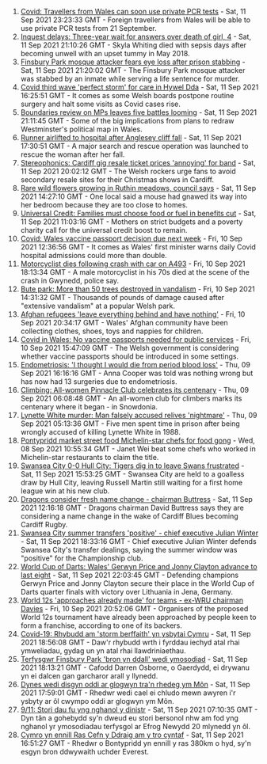 1. [Covid: Travellers from Wales can soon use private PCR tests](https://www.bbc.co.uk/news/uk-wales-58532433?at_medium=RSS&at_campaign=KARANGA) - Sat, 11 Sep 2021 23:23:33 GMT - Foreign travellers from Wales will be able to use private PCR tests from 21 September.
2. [Inquest delays: Three-year wait for answers over death of girl, 4](https://www.bbc.co.uk/news/uk-wales-57657960?at_medium=RSS&at_campaign=KARANGA) - Sat, 11 Sep 2021 21:10:26 GMT - Skyla Whiting died with sepsis days after becoming unwell with an upset tummy in May 2018.
3. [Finsbury Park mosque attacker fears eye loss after prison stabbing](https://www.bbc.co.uk/news/uk-wales-58530744?at_medium=RSS&at_campaign=KARANGA) - Sat, 11 Sep 2021 21:20:02 GMT - The Finsbury Park mosque attacker was stabbed by an inmate while serving a life sentence for murder.
4. [Covid third wave 'perfect storm' for care in Hywel Dda](https://www.bbc.co.uk/news/uk-wales-58530738?at_medium=RSS&at_campaign=KARANGA) - Sat, 11 Sep 2021 16:25:51 GMT - It comes as some Welsh boards postpone routine surgery and halt some visits as Covid cases rise.
5. [Boundaries review on MPs leaves five battles looming](https://www.bbc.co.uk/news/uk-wales-politics-58491726?at_medium=RSS&at_campaign=KARANGA) - Sat, 11 Sep 2021 21:11:45 GMT - Some of the big implications from plans to redraw Westminster's political map in Wales.
6. [Runner airlifted to hospital after Anglesey cliff fall](https://www.bbc.co.uk/news/uk-wales-mid-wales-58532208?at_medium=RSS&at_campaign=KARANGA) - Sat, 11 Sep 2021 17:30:51 GMT - A major search and rescue operation was launched to rescue the woman after her fall.
7. [Stereophonics: Cardiff gig resale ticket prices 'annoying' for band](https://www.bbc.co.uk/news/uk-wales-58532431?at_medium=RSS&at_campaign=KARANGA) - Sat, 11 Sep 2021 20:02:12 GMT - The Welsh rockers urge fans to avoid secondary resale sites for their Christmas shows in Cardiff.
8. [Rare wild flowers growing in Ruthin meadows, council says](https://www.bbc.co.uk/news/uk-wales-58491003?at_medium=RSS&at_campaign=KARANGA) - Sat, 11 Sep 2021 14:27:10 GMT - One local said a mouse had gnawed its way into her bedroom because they are too close to homes.
9. [Universal Credit: Families must choose food or fuel in benefits cut](https://www.bbc.co.uk/news/uk-wales-58501219?at_medium=RSS&at_campaign=KARANGA) - Sat, 11 Sep 2021 11:03:16 GMT - Mothers on strict budgets and a poverty charity call for the universal credit boost to remain.
10. [Covid: Wales vaccine passport decision due next week](https://www.bbc.co.uk/news/uk-wales-58515771?at_medium=RSS&at_campaign=KARANGA) - Fri, 10 Sep 2021 12:36:56 GMT - It comes as Wales' first minister warns daily Covid hospital admissions could more than double.
11. [Motorcyclist dies following crash with car on A493](https://www.bbc.co.uk/news/uk-wales-58523053?at_medium=RSS&at_campaign=KARANGA) - Fri, 10 Sep 2021 18:13:34 GMT - A male motorcyclist in his 70s died at the scene of the crash in Gwynedd, police say.
12. [Bute park: More than 50 trees destroyed in vandalism](https://www.bbc.co.uk/news/uk-wales-58517349?at_medium=RSS&at_campaign=KARANGA) - Fri, 10 Sep 2021 14:31:32 GMT - Thousands of pounds of damage caused after "extensive vandalism" at a popular Welsh park.
13. [Afghan refugees 'leave everything behind and have nothing'](https://www.bbc.co.uk/news/uk-wales-58523870?at_medium=RSS&at_campaign=KARANGA) - Fri, 10 Sep 2021 20:34:17 GMT - Wales' Afghan community have been collecting clothes, shoes, toys and nappies for children.
14. [Covid in Wales: No vaccine passports needed for public services](https://www.bbc.co.uk/news/uk-wales-58521379?at_medium=RSS&at_campaign=KARANGA) - Fri, 10 Sep 2021 15:47:09 GMT - The Welsh government is considering whether vaccine passports should be introduced in some settings.
15. [Endometriosis: 'I thought I would die from period blood loss'](https://www.bbc.co.uk/news/uk-wales-58506814?at_medium=RSS&at_campaign=KARANGA) - Thu, 09 Sep 2021 16:16:16 GMT - Anna Cooper was told was nothing wrong but has now had 13 surgeries due to endometriosis.
16. [Climbing: All-women Pinnacle Club celebrates its centenary](https://www.bbc.co.uk/news/uk-wales-58496185?at_medium=RSS&at_campaign=KARANGA) - Thu, 09 Sep 2021 06:08:48 GMT - An all-women club for climbers marks its centenary where it began - in Snowdonia.
17. [Lynette White murder: Man falsely accused relives 'nightmare'](https://www.bbc.co.uk/news/uk-wales-58493595?at_medium=RSS&at_campaign=KARANGA) - Thu, 09 Sep 2021 05:13:36 GMT - Five men spent time in prison after being wrongly accused of killing Lynette White in 1988.
18. [Pontypridd market street food Michelin-star chefs for food gong](https://www.bbc.co.uk/news/uk-wales-58487867?at_medium=RSS&at_campaign=KARANGA) - Wed, 08 Sep 2021 10:55:34 GMT - Janet Wei beat some chefs who worked in Michelin-star restaurants to claim the title.
19. [Swansea City 0-0 Hull City: Tigers dig in to leave Swans frustrated](https://www.bbc.co.uk/sport/football/58444598?at_medium=RSS&at_campaign=KARANGA) - Sat, 11 Sep 2021 15:53:25 GMT - Swansea City are held to a goalless draw by Hull City, leaving Russell Martin still waiting for a first home league win at his new club.
20. [Dragons consider fresh name change - chairman Buttress](https://www.bbc.co.uk/sport/rugby-union/58529060?at_medium=RSS&at_campaign=KARANGA) - Sat, 11 Sep 2021 12:16:18 GMT - Dragons chairman David Buttress says they are considering a name change in the wake of Cardiff Blues becoming Cardiff Rugby.
21. [Swansea City summer transfers 'positive' - chief executive Julian Winter](https://www.bbc.co.uk/sport/football/58530968?at_medium=RSS&at_campaign=KARANGA) - Sat, 11 Sep 2021 18:33:16 GMT - Chief executive Julian Winter defends Swansea City's transfer dealings, saying the summer window was "positive" for the Championship club.
22. [World Cup of Darts: Wales' Gerwyn Price and Jonny Clayton advance to last eight](https://www.bbc.co.uk/sport/darts/58533293?at_medium=RSS&at_campaign=KARANGA) - Sat, 11 Sep 2021 22:03:45 GMT - Defending champions Gerwyn Price and Jonny Clayton secure their place in the World Cup of Darts quarter finals with victory over Lithuania in Jena, Germany.
23. [World 12s 'approaches already made' for teams - ex-WRU chairman Davies](https://www.bbc.co.uk/sport/rugby-union/58522644?at_medium=RSS&at_campaign=KARANGA) - Fri, 10 Sep 2021 20:52:06 GMT - Organisers of the proposed World 12s tournament have already been approached by people keen to form a franchise, according to one of its backers.
24. [Covid-19: Rhybudd am 'storm berffaith' yn ysbytai Cymru](https://www.bbc.co.uk/newyddion/58531124?at_medium=RSS&at_campaign=KARANGA) - Sat, 11 Sep 2021 18:56:08 GMT - Daw'r rhybudd wrth i fyrddau iechyd atal rhai ymweliadau, gydag un yn atal rhai llawdriniaethau.
25. [Terfysgwr Finsbury Park 'bron yn ddall' wedi ymosodiad](https://www.bbc.co.uk/newyddion/58531121?at_medium=RSS&at_campaign=KARANGA) - Sat, 11 Sep 2021 18:13:21 GMT - Cafodd Darren Osborne, o Gaerdydd, ei drywanu yn ei dalcen gan garcharor arall y llynedd.
26. [Dynes wedi disgyn oddi ar glogwyn tra'n rhedeg ym Môn](https://www.bbc.co.uk/newyddion/58531125?at_medium=RSS&at_campaign=KARANGA) - Sat, 11 Sep 2021 17:59:01 GMT - Rhedwr wedi cael ei chludo mewn awyren i'r ysbyty ar ôl cwympo oddi ar glogwyn ym Môn.
27. [9/11: Stori dau fu yng nghanol y dinistr](https://www.bbc.co.uk/newyddion/58488106?at_medium=RSS&at_campaign=KARANGA) - Sat, 11 Sep 2021 07:10:35 GMT - Dyn tân a gohebydd sy'n dweud eu stori bersonol nhw am fod yng nghanol yr ymosodiadau terfysgol ar Efrog Newydd 20 mlynedd yn ôl.
28. [Cymro yn ennill Ras Cefn y Ddraig am y tro cyntaf](https://www.bbc.co.uk/newyddion/58531120?at_medium=RSS&at_campaign=KARANGA) - Sat, 11 Sep 2021 16:51:27 GMT - Rhedwr o Bontypridd yn ennill y ras 380km o hyd, sy'n esgyn bron ddwywaith uchder Everest.
